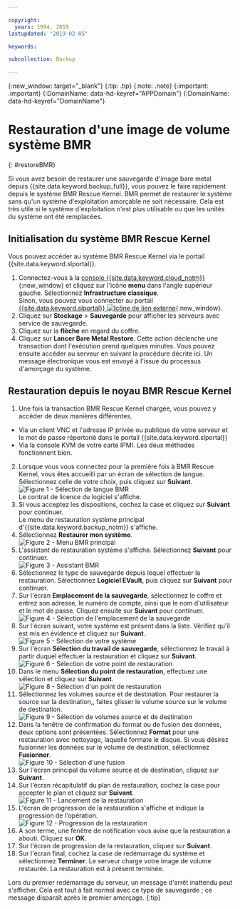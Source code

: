 ```yaml
---

copyright:
  years: 1994, 2019
lastupdated: "2019-02-05"

keywords:

subcollection: Backup

---
```

{:new_window: target="_blank"}
{:tip: .tip}
{:note: .note}
{:important: .important}
{:DomainName: data-hd-keyref="APPDomain"}
{:DomainName: data-hd-keyref="DomainName"}

# Restauration d'une image de volume système BMR
{: #restoreBMR}

Si vous avez besoin de restaurer une sauvegarde d'image bare metal depuis {{site.data.keyword.backup_full}}, vous pouvez le faire rapidement depuis le système BMR Rescue Kernel. BMR permet de restaurer le système sans qu'un système d'exploitation amorçable ne soit nécessaire. Cela est très utile si le système d'exploitation n'est plus utilisable ou que les unités du système ont été remplacées.

## Initialisation du système BMR Rescue Kernel

Vous pouvez accéder au système BMR Rescue Kernel via le portail {{site.data.keyword.slportal}}.
1. Connectez-vous à la [console {{site.data.keyword.cloud_notm}}](https://{DomainName}/){:new_window} et cliquez sur l'icône **menu** dans l'angle supérieur gauche. Sélectionnez **Infrastructure classique**.<br/>
   Sinon, vous pouvez vous connecter au portail [{{site.data.keyword.slportal}} ![Icône de lien externe](../../icons/launch-glyph.svg "Icône de lien externe")](https://control.softlayer.com/){:new_window}.
2. Cliquez sur **Stockage** > **Sauvegarde** pour afficher les serveurs avec service de sauvegarde.
3. Cliquez sur la **flèche** en regard du coffre.
4. Cliquez sur **Lancer Bare Metal Restore**. Cette action déclenche une transaction dont l'exécution prend quelques minutes. Vous pouvez ensuite accéder au serveur en suivant la procédure décrite ici. Un message électronique vous est envoyé à l'issue du processus d'amorçage du système.


## Restauration depuis le noyau BMR Rescue Kernel

1. Une fois la transaction BMR Rescue Kernel chargée, vous pouvez y accéder de deux manières différentes.
  - Via un client VNC et l'adresse IP privée ou publique de votre serveur et le mot de passe répertorié dans le portail {{site.data.keyword.slportal}}
  - Via la console KVM de votre carte IPMI.
  Les deux méthodes fonctionnent bien.
2. Lorsque vous vous connectez pour la première fois à BMR Rescue Kernel, vous êtes accueilli par un écran de sélection de langue. Sélectionnez celle de votre choix, puis cliquez sur **Suivant**.
<br/>![Figure 1 - Sélection de langue BMR](/images/bmr1.png)<br/> Le contrat de licence du logiciel s'affiche.
3. Si vous acceptez les dispositions, cochez la case et cliquez sur **Suivant** pour continuer. <br/> Le menu de restauration système principal d'{{site.data.keyword.backup_notm}} s'affiche.
4. Sélectionnez **Restaurer mon système**.
<br/>![Figure 2 - Menu BMR principal](/images/bmr2.png)
5. L'assistant de restauration système s'affiche. Sélectionnez **Suivant** pour continuer.
<br/>![Figure 3 - Assistant BMR](/images/bmr3.png)
6. Sélectionnez le type de sauvegarde depuis lequel effectuer la restauration. Sélectionnez **Logiciel EVault**, puis cliquez sur **Suivant** pour continuer.
7. Sur l'écran **Emplacement de la sauvegarde**, sélectionnez le coffre et entrez son adresse, le numéro de compte, ainsi que le nom d'utilisateur et le mot de passe. Cliquez ensuite sur **Suivant** pour continuer.
<br/>![Figure 4 - Sélection de l'emplacement de la sauvegarde](/images/bmr4.png)
8. Sur l'écran suivant, votre système est présent dans la liste. Vérifiez qu'il est mis en évidence et cliquez sur **Suivant**.
<br/>![Figure 5 - Sélection de votre système](/images/bmr5.png)
9. Sur l'écran **Sélection du travail de sauvegarde**, sélectionnez le travail à partir duquel effectuer la restauration et cliquez sur **Suivant**.
<br/>![Figure 6 - Sélection de votre point de restauration](/images/bmr6.png)
10. Dans le menu **Sélection du point de restauration**, effectuez une sélection et cliquez sur **Suivant**.
<br/>![Figure 8 - Sélection d'un point de restauration](/images/bmr8.png)
11. Sélectionnez les volumes source et de destination. Pour restaurer la source sur la destination,, faites glisser le volume source sur le volume de destination.
<br/>![Figure 9 - Sélection de volumes source et de destination](/images/bmr9.png)
12. Dans la fenêtre de confirmation du format ou de fusion des données, deux options sont présentées. Sélectionnez **Format** pour une restauration avec nettoyage, laquelle formate le disque. Si vous désirez fusionner les données sur le volume de destination, sélectionnez **Fusionner**.
<br/>![Figure 10 - Sélection d'une fusion](/images/bmr10.png)
13. Sur l'écran principal du volume source et de destination, cliquez sur **Suivant**.
14. Sur l'écran récapitulatif du plan de restauration, cochez la case pour accepter le plan et cliquez sur **Suivant**.
<br/>![Figure 11 - Lancement de la restauration](/images/bmr11.png)
15. L'écran de progression de la restauration s'affiche et indique la progression de l'opération.
<br/>![Figure 12 - Progression de la restauration](/images/bmr12.png)
16. A son terme, une fenêtre de notification vous avise que la restauration a abouti. Cliquez sur **OK**.
17. Sur l'écran de progression de la restauration, cliquez sur **Suivant**.
18. Sur l'écran final, cochez la case de redémarrage du système et sélectionnez **Terminer**. Le serveur charge votre image de volume restaurée.
  La restauration est à présent terminée. <br/>

  Lors du premier redémarrage du serveur, un message d'arrêt inattendu peut s'afficher. Cela est tout à fait normal avec ce type de sauvegarde ; ce message disparaît après le premier amorçage.
  {:tip}
